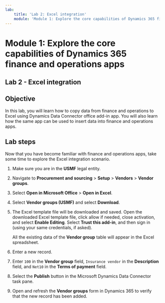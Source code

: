 ```yaml
---
lab:
    title: 'Lab 2: Excel integration'
    module: 'Module 1: Explore the core capabilities of Dynamics 365 finance and operations apps'
---
```


# Module 1: Explore the core capabilities of Dynamics 365 finance and operations apps

## Lab 2 - Excel integration

## Objective

In this lab, you will learn how to copy data from finance and operations to Excel using Dynamics Data Connector office add-in app. You will also learn how the same app can be used to insert data into finance and operations apps. 

## Lab steps

Now that you have become familiar with finance and operations apps, take some time to explore the Excel integration scenario. 

1.  Make sure you are in the **USMF** legal entity.

2.  Navigate to **Procurement and sourcing** > **Setup** > **Vendors** > **Vendor groups**.

3.  Select **Open in Microsoft Office** > **Open in Excel**.

4.  Select **Vendor groups (USMF)** and select **Download**. 

5.  The Excel template file will be downloaded and saved. Open the downloaded Excel template file, click allow if needed, close activation, and select **Enable Editing**. Select **Trust this add-in**, and then sign in (using your same credentials, if asked). 

    All the existing data of the **Vendor group** table will appear in the Excel spreadsheet. 

6.  Enter a new record. 

7.  Enter `100` in the **Vendor group** field, `Insurance vendor` in the **Description** field, and `Net10` in the **Terms of payment** field. 

8.  Select the **Publish** button in the Microsoft Dynamics Data Connector task pane. 

9.  Open and refresh the **Vendor groups** form in Dynamics 365 to verify that the new record has been added. 

